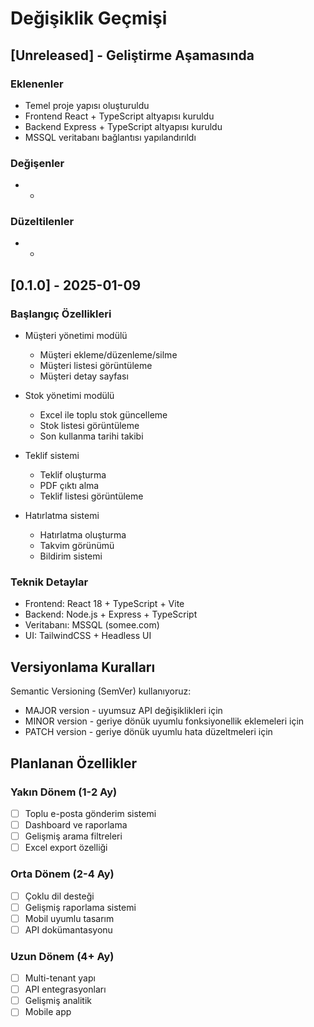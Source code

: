 # Değişiklik Geçmişi

## [Unreleased] - Geliştirme Aşamasında

### Eklenenler
- Temel proje yapısı oluşturuldu
- Frontend React + TypeScript altyapısı kuruldu
- Backend Express + TypeScript altyapısı kuruldu
- MSSQL veritabanı bağlantısı yapılandırıldı

### Değişenler
- -

### Düzeltilenler
- -

## [0.1.0] - 2025-01-09

### Başlangıç Özellikleri
- Müşteri yönetimi modülü
  - Müşteri ekleme/düzenleme/silme
  - Müşteri listesi görüntüleme
  - Müşteri detay sayfası

- Stok yönetimi modülü
  - Excel ile toplu stok güncelleme
  - Stok listesi görüntüleme
  - Son kullanma tarihi takibi

- Teklif sistemi
  - Teklif oluşturma
  - PDF çıktı alma
  - Teklif listesi görüntüleme

- Hatırlatma sistemi
  - Hatırlatma oluşturma
  - Takvim görünümü
  - Bildirim sistemi

### Teknik Detaylar
- Frontend: React 18 + TypeScript + Vite
- Backend: Node.js + Express + TypeScript
- Veritabanı: MSSQL (somee.com)
- UI: TailwindCSS + Headless UI

## Versiyonlama Kuralları

Semantic Versioning (SemVer) kullanıyoruz:
- MAJOR version - uyumsuz API değişiklikleri için
- MINOR version - geriye dönük uyumlu fonksiyonellik eklemeleri için
- PATCH version - geriye dönük uyumlu hata düzeltmeleri için

## Planlanan Özellikler

### Yakın Dönem (1-2 Ay)
- [ ] Toplu e-posta gönderim sistemi
- [ ] Dashboard ve raporlama
- [ ] Gelişmiş arama filtreleri
- [ ] Excel export özelliği

### Orta Dönem (2-4 Ay)
- [ ] Çoklu dil desteği
- [ ] Gelişmiş raporlama sistemi
- [ ] Mobil uyumlu tasarım
- [ ] API dokümantasyonu

### Uzun Dönem (4+ Ay)
- [ ] Multi-tenant yapı
- [ ] API entegrasyonları
- [ ] Gelişmiş analitik
- [ ] Mobile app
